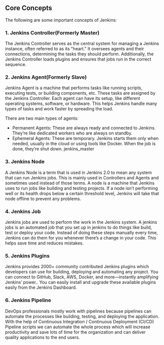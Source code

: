 ## Core Concepts
The following are some important concepts of Jenkins:

### 1. Jenkins Controller(Formerly Master)
The Jenkins Controller serves as the central system for managing a Jenkins instance, often referred to as its "heart." It oversees agents and their connections, determining the tasks they should perform. Additionally, the Jenkins Controller loads plugins and ensures that jobs run in the correct sequence.

### 2. Jenkins Agent(Formerly Slave)
Jenkins Agent is a machine that performs tasks like running scripts, executing tests, or building components, etc. These tasks are assigned by the Jenkins Controller. Each agent can have its setup, like different operating systems, software, or hardware. This helps Jenkins handle many types of tasks and work faster by spreading the load.

There are two main types of agents:

- Permanent Agents: These are always ready and connected to Jenkins. They’re like dedicated workers who are always on standby.
- Ephemeral Agents: These are temporary. Jenkins starts them only when needed, usually in the cloud or using tools like Docker. When the job is done, they’re shut down.
jenkins_master
### 3. Jenkins Node
A Jenkins Node is a term that is used in Jenkins 2.0 to mean any system that can run Jenkins jobs. This is mainly used in Controllers and Agents and sometimes used instead of those terms. A node is a machine that Jenkins uses to run jobs like building and testing projects. If a node isn’t performing well or its health drops below a certain threshold level, Jenkins will take that node offline to prevent any problems.

### 4. Jenkins Job
Jenkins jobs are used to perform the work in the Jenkins system. A jenkins jobs is an automated job that you set up in jenkins to do things like build, test or deploy your code. Instead of doing these steps manually every time, Jenkins can do them for you whenever there’s a change in your code. This helps save time and reduces mistakes.

### 5. Jenkins Plugins
Jenkins provides 2000+ community contributed Jenkins plugins which developers can use for building, deploying and automating any project. You can connect to GitHub, Slack, AWS, Docker, and more—instantly amplifying Jenkins’ power.. You can easily install and upgrade these available plugins easily from the Jenkins Dashboard.

### 6. Jenkins Pipeline
DevOps professionals mostly work with pipelines because pipelines can automate the processes like building, testing, and deploying the application. With the help of Continuous Integration / Continuous Deployment (CI/CD) Pipeline scripts we can automate the whole process which will increase productivity and save lots of time for the organization and can deliver quality applications to the end users.
